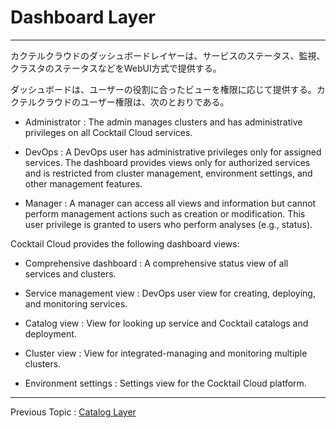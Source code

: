 # Dashboard Layer

---

カクテルクラウドのダッシュボードレイヤーは、サービスのステータス、監視、クラスタのステータスなどをWebUI方式で提供する。

ダッシュボードは、ユーザーの役割に合ったビューを権限に応じて提供する。カクテルクラウドのユーザー権限は、次のとおりである。

* Administrator : The admin manages clusters and has administrative privileges on all Cocktail Cloud services.

* DevOps : A DevOps user has administrative privileges only for assigned services. The dashboard provides views only for authorized services and is restricted from cluster management, environment settings, and other management features.

* Manager : A manager can access all views and information but cannot perform management actions such as creation or modification. This user privilege is granted to users who perform analyses \(e.g., status\).

Cocktail Cloud provides the following dashboard views:

* Comprehensive dashboard : A comprehensive status view of all services and clusters.

* Service management view :  DevOps user view for creating, deploying, and monitoring services.

* Catalog view :  View for looking up service and Cocktail catalogs and deployment.

* Cluster view :  View for integrated-managing and monitoring multiple clusters.

* Environment settings :  Settings view for the Cocktail Cloud platform.

---

Previous Topic : [Catalog Layer](/catalog-layer-ce74-d0c8-b85c-adf8-b808-c774-c5b429.md)

